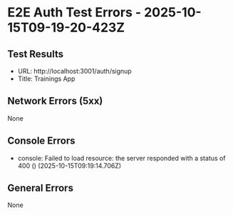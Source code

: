 # E2E Auth Test Errors - 2025-10-15T09-19-20-423Z

## Test Results
- URL: http://localhost:3001/auth/signup
- Title: Trainings App

## Network Errors (5xx)
None

## Console Errors
- console: Failed to load resource: the server responded with a status of 400 () (2025-10-15T09:19:14.706Z)

## General Errors
None
